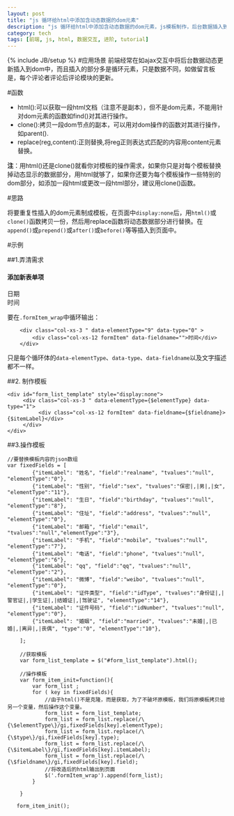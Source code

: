 ```yaml
---
layout: post
title: "js 循环给html中添加含动态数据的dom元素"
description: "js 循环给html中添加含动态数据的dom元素，js模板制作，后台数据插入到前端页面"
category: tech 
tags: [前端, js, html, 数据交互, 进阶, tutorial]
---
```

{% include JB/setup %}
#应用场景
前端经常在如ajax交互中将后台数据动态更新插入到dom中，而且插入的部分多是循环元素，只是数据不同，如做留言板是，每个评论者评论后评论模块的更新。

#函数
-  html():可以获取一段html文档（注意不是副本），但不是dom元素，不能用针对dom元素的函数如find()对其进行操作。
-  clone():拷贝一段dom节点的副本，可以用对dom操作的函数对其进行操作，如parent().
-  replace(reg,content):正则替换,将reg正则表达式匹配的内容用content元素替换。

**注**：用html()还是clone()就看你对模板的操作需求，如果你只是对每个模板替换掉动态显示的数据部分，用html就够了，如果你还要为每个模板操作一些特别的dom部分，如添加一段html或更改一段html部分，建议用clone()函数。


#思路

将要重复性插入的dom元素制成模板，在页面中`display:none`后，用`html()`或`clone()`函数拷贝一份，然后用replace函数将动态数据部分进行替换。在`append()`或`prepend()`或`after()`或`before()`等等插入到页面中。

#示例

##1.弄清需求
	<div class="col-xs-12 formItem_wrap" >
        <h4>
            <span class="glyphicon glyphicon-plus" style="color:#fca837"></span>
            添加新表单项
        </h4>
        <div class="col-xs-3 " data-elementType="8" data-type="0" >
            <div class="col-xs-12 formItem" data-fieldname="">日期</div>
        </div>
        <div class="col-xs-3 " data-elementType="9" data-type="0" >
            <div class="col-xs-12 formItem" data-fieldname="">时间</div>
        </div>
    </div>
    
 要在`.formItem_wrap`中循环输出：
 
        <div class="col-xs-3 " data-elementType="9" data-type="0" >
            <div class="col-xs-12 formItem" data-fieldname="">时间</div>
        </div>
        
 只是每个循环体的`data-elementType`、`data-type`、`data-fieldname`以及文字描述都不一样。
 
##2. 制作模板
 
    <div id="form_list_template" style="display:none">
         <div class="col-xs-3 " data-elementType={$elementType} data-type="1">
              <div class="col-xs-12 formItem" data-fieldname={$fieldname}>{$itemLabel}</div>
         </div>
    </div>
    
##3.操作模板

	//要替换模板内容的json数组
	var fixedFields = [
	        {"itemLabel": "姓名", "field":"realname", "tvalues":"null", "elementType":"0"},
	        {"itemLabel": "性别", "field":"sex", "tvalues":"保密|,|男|,|女", "elementType":"11"},
	        {"itemLabel": "生日", "field":"birthday", "tvalues":"null", "elementType":"8"},
	        {"itemLabel": "住址", "field":"address", "tvalues":"null",  "elementType":"0"},
	        {"itemLabel": "邮箱", "field":"email", "tvalues":"null","elementType":"3"},
	        {"itemLabel": "手机", "field":"mobile", "tvalues":"null", "elementType":"7"},
	        {"itemLabel": "电话", "field":"phone", "tvalues":"null", "elementType":"6"},
	        {"itemLabel": "qq", "field":"qq", "tvalues":"null",  "elementType":"2"},
	        {"itemLabel": "微博", "field":"weibo", "tvalues":"null", "elementType":"0"},
	        {"itemLabel": "证件类型", "field":"idType", "tvalues":"身份证|,|警官证|,|学生证|,|结婚证|,|驾驶证", "elementType":"14"},
	        {"itemLabel": "证件号码", "field":"idNumber", "tvalues":"null", "elementType":"0"},
	        {"itemLabel": "婚姻", "field":"married", "tvalues":"未婚|,|已婚|,|离异|,|丧偶", "type":"0", "elementType":"10"},
	
	    ];
	    
	    //获取模板
	    var form_list_template = $("#form_list_template").html();
	    
	    //操作模板
	    var form_item_init=function(){
	        var form_list ;
	        for ( key in fixedFields){
	            //由于html()不是克隆，而是获取，为了不破坏原模板，我们将原模板拷贝给另一个变量，然后操作这个变量。
	            form_list = form_list_template;
	            form_list = form_list.replace(/\{\$elementType\}/gi,fixedFields[key].elementType);
	            form_list = form_list.replace(/\{\$type\}/gi,fixedFields[key].type);
	            form_list = form_list.replace(/\{\$itemLabel\}/gi,fixedFields[key].itemLabel);
	            form_list = form_list.replace(/\{\$fieldname\}/gi,fixedFields[key].field);
	            //将改造后的html输出到页面
	            $('.formItem_wrap').append(form_list);
	        }
	
	    }

       form_item_init();

